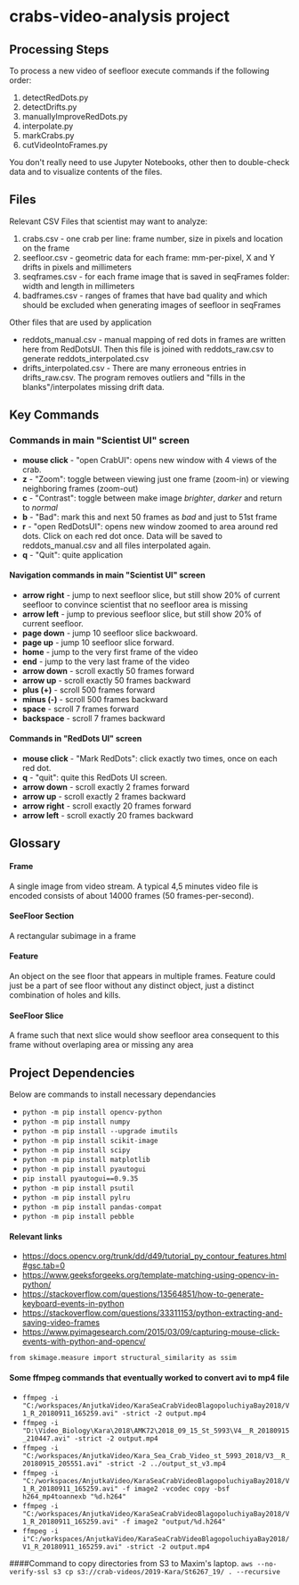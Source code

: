 # crabs-video-analysis project

## Processing Steps
To process a new video of seefloor execute commands if the following order:
1) detectRedDots.py
2) detectDrifts.py
3) manuallyImproveRedDots.py
4) interpolate.py
5) markCrabs.py
7) cutVideoIntoFrames.py

You don't really need to use Jupyter Notebooks, other then to double-check data and to visualize contents of the files.

## Files
Relevant CSV Files that scientist may want to analyze:
1) crabs.csv - one crab per line: frame number, size in pixels and location on the frame
2) seefloor.csv - geometric data for each frame: mm-per-pixel, X and Y drifts in pixels and millimeters
3) seqframes.csv - for each frame image that is saved in seqFrames folder: width and length in millimeters
4) badframes.csv - ranges of frames that have bad quality and which should be excluded when generating images of seefloor in seqFrames

Other files that are used by application
+ reddots_manual.csv - manual mapping of red dots in frames are written here from RedDotsUI. Then this file is joined with reddots_raw.csv to generate reddots_interpolated.csv
+ drifts_interpolated.csv - There are many erroneous entries in drifts_raw.csv. The program removes outliers and "fills in the blanks"/interpolates missing drift data. 

## Key Commands

### Commands in main "Scientist UI" screen
- **mouse click** - "open CrabUI": opens new window with 4 views of the crab.  
- **z** - "Zoom": toggle between viewing just one frame (zoom-in) or viewing neighboring frames (zoom-out)   
- **c** - "Contrast": toggle between make image *brighter*, *darker* and return to *normal* 
- **b** - "Bad": mark this and next 50 frames as *bad* and just to 51st frame 
- **r** - "open RedDotsUI": opens new window zoomed to area around red dots. Click on each red dot once. Data will be saved to reddots_manual.csv and all files interpolated again.
- **q** - "Quit": quite application 

#### Navigation commands in main "Scientist UI" screen
- **arrow right** - jump to next seefloor slice, but still show 20% of current seefloor to convince scientist that no seefloor area is missing 
- **arrow left** - jump to previous seefloor slice, but still show 20% of current seefloor. 
- **page down** - jump 10 seefloor slice backwoard. 
- **page up** - jump 10 seefloor slice forward.
- **home** - jump to the very first frame of the video
- **end** - jump to the very last frame of the video
- **arrow down** - scroll exactly 50 frames forward
- **arrow up** - scroll exactly 50 frames backward
- **plus (+)** - scroll 500 frames forward
- **minus (-)** - scroll 500 frames backward
- **space** - scroll 7 frames forward
- **backspace** - scroll 7 frames backward

#### Commands in "RedDots UI" screen
- **mouse click** - "Mark RedDots": click exactly two times, once on each red dot.  
- **q** - "quit": quite this RedDots UI screen. 
- **arrow down** - scroll exactly 2 frames forward
- **arrow up** - scroll exactly 2 frames backward
- **arrow right** - scroll exactly 20 frames forward 
- **arrow left** - scroll exactly 20 frames backward 


## Glossary

#### Frame 
A single image from video stream. A typical 4,5 minutes video file is encoded consists of about 14000 frames (50 frames-per-second). 
#### SeeFloor Section
A rectangular subimage in a frame
#### Feature
An object on the see floor that appears in multiple frames. Feature could just be a part of see floor without any distinct object, just a distinct combination of holes and kills.
#### SeeFloor Slice
A frame such that next slice would show seefloor area consequent to this frame without overlaping area or missing any area


## Project Dependencies
Below are commands to install necessary dependancies 

+ `python -m pip install opencv-python`
+ `python -m pip install numpy`
+ `python -m pip install --upgrade imutils`
+ `python -m pip install scikit-image`
+ `python -m pip install scipy`
+ `python -m pip install matplotlib`
+ `python -m pip install pyautogui`
+ `pip install pyautogui==0.9.35`
+ `python -m pip install psutil`
+ `python -m pip install pylru`
+ `python -m pip install pandas-compat`
+ `python -m pip install pebble`


#### Relevant links
- https://docs.opencv.org/trunk/dd/d49/tutorial_py_contour_features.html#gsc.tab=0
- https://www.geeksforgeeks.org/template-matching-using-opencv-in-python/
- https://stackoverflow.com/questions/13564851/how-to-generate-keyboard-events-in-python
- https://stackoverflow.com/questions/33311153/python-extracting-and-saving-video-frames
- https://www.pyimagesearch.com/2015/03/09/capturing-mouse-click-events-with-python-and-opencv/

`from skimage.measure import structural_similarity as ssim`


#### Some ffmpeg commands that eventually worked to convert avi to mp4 file
+ `ffmpeg -i "C:/workspaces/AnjutkaVideo/KaraSeaCrabVideoBlagopoluchiyaBay2018/V1_R_20180911_165259.avi" -strict -2 output.mp4`
+ `ffmpeg -i "D:\Video_Biology\Kara\2018\AMK72\2018_09_15_St_5993\V4__R_20180915_210447.avi" -strict -2 output.mp4`
+ `ffmpeg -i "C:/workspaces/AnjutkaVideo/Kara_Sea_Crab_Video_st_5993_2018/V3__R_20180915_205551.avi" -strict -2 ../output_st_v3.mp4`
+ `ffmpeg -i "C:/workspaces/AnjutkaVideo/KaraSeaCrabVideoBlagopoluchiyaBay2018/V1_R_20180911_165259.avi" -f image2 -vcodec copy -bsf h264_mp4toannexb "%d.h264"`
+ `ffmpeg -i "C:/workspaces/AnjutkaVideo/KaraSeaCrabVideoBlagopoluchiyaBay2018/V1_R_20180911_165259.avi" -f image2 "output/%d.h264"`
+ `ffmpeg -i i"C:/workspaces/AnjutkaVideo/KaraSeaCrabVideoBlagopoluchiyaBay2018/V1_R_20180911_165259.avi" -strict -2 output.mp4`

####Command to copy directories from S3 to Maxim's laptop.
`aws --no-verify-ssl s3 cp s3://crab-videos/2019-Kara/St6267_19/ . --recursive`


 
